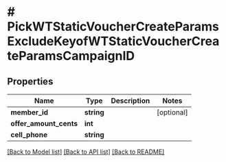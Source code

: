 # # PickWTStaticVoucherCreateParamsExcludeKeyofWTStaticVoucherCreateParamsCampaignID

## Properties

Name | Type | Description | Notes
------------ | ------------- | ------------- | -------------
**member_id** | **string** |  | [optional]
**offer_amount_cents** | **int** |  |
**cell_phone** | **string** |  |

[[Back to Model list]](../../README.md#models) [[Back to API list]](../../README.md#endpoints) [[Back to README]](../../README.md)
